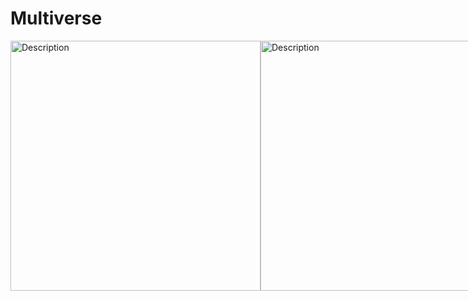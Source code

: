 # Multiverse
<div style="display:flex;">
<img src="https://sudipacharya456.com.np/multiverse-desktop.png" height="400" alt="Description">
<img src="https://sudipacharya456.com.np/multiverse-mobile.jpg" height="400" alt="Description">  
  
</div>

